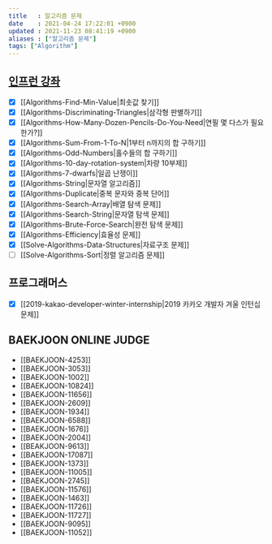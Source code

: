 ```yaml
---
title   : 알고리즘 문제
date    : 2021-04-24 17:22:01 +0900
updated : 2021-11-23 08:41:19 +0900
aliases : ["알고리즘 문제"]
tags: ["Algorithm"]
---
```


## [인프런 강좌](https://inf.run/wv2V)
- [x] [[Algorithms-Find-Min-Value|최솟값 찾기]]
- [x] [[Algorithms-Discriminating-Triangles|삼각형 판별하기]]
- [x] [[Algorithms-How-Many-Dozen-Pencils-Do-You-Need|연필 몇 다스가 필요한가?]]
- [x] [[Algorithms-Sum-From-1-To-N|1부터 n까지의 합 구하기]]
- [x] [[Algorithms-Odd-Numbers|홀수들의 합 구하기]]
- [x] [[Algorithms-10-day-rotation-system|차량 10부제]]
- [x] [[Algorithms-7-dwarfs|일곱 난쟁이]]
- [x] [[Algorithms-String|문자열 알고리즘]]
- [x] [[Algorithms-Duplicate|중복 문자와 중복 단어]]
- [x] [[Algorithms-Search-Array|배열 탐색 문제]]
- [x] [[Algorithms-Search-String|문자열 탐색 문제]]
- [x] [[Algorithms-Brute-Force-Search|완전 탐색 문제]]
- [x] [[Algorithms-Efficiency|효율성 문제]]
- [x] [[Solve-Algorithms-Data-Structures|자료구조 문제]]
- [ ] [[Solve-Algorithms-Sort|정렬 알고리즘 문제]]
## 프로그래머스
- [x] [[2019-kakao-developer-winter-internship|2019 카카오 개발자 겨울 인턴십 문제]]

## BAEKJOON ONLINE JUDGE 
- [[BAEKJOON-4253]]
- [[BAEKJOON-3053]]
- [[BAEKJOON-1002]]
- [[BAEKJOON-10824]]
- [[BAEKJOON-11656]]
- [[BAEKJOON-2609]]
- [[BAEKJOON-1934]]
- [[BAEKJOON-6588]]
- [[BAEKJOON-1676]]
- [[BAEKJOON-2004]]
- [[BEAKJOON-9613]]
- [[BAEKJOON-17087]]
- [[BAEKJOON-1373]]
- [[BAEKJOON-11005]]
- [[BAEKJOON-2745]]
- [[BAEKJOON-11576]]
- [[BAEKJOON-1463]]
- [[BAEKJOON-11726]]
- [[BAEKJOON-11727]]
- [[BAEKJOON-9095]]
- [[BAEKJOON-11052]]
